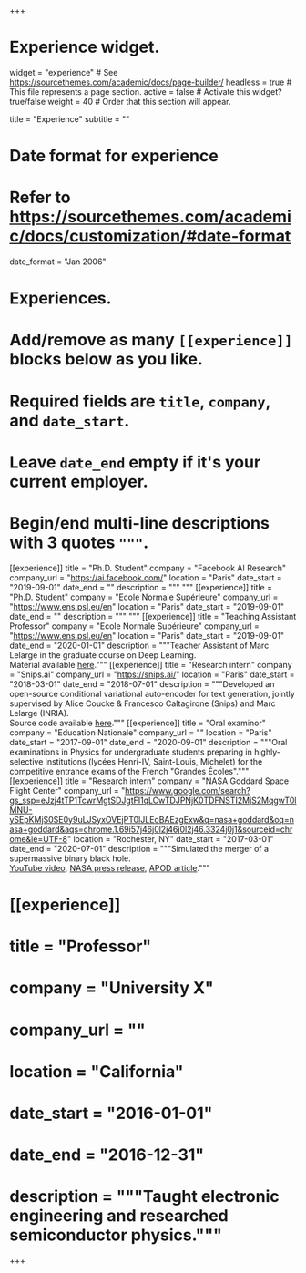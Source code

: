 +++
# Experience widget.
widget = "experience"  # See https://sourcethemes.com/academic/docs/page-builder/
headless = true  # This file represents a page section.
active = false  # Activate this widget? true/false
weight = 40  # Order that this section will appear.

title = "Experience"
subtitle = ""

# Date format for experience
#   Refer to https://sourcethemes.com/academic/docs/customization/#date-format
date_format = "Jan 2006"

# Experiences.
#   Add/remove as many `[[experience]]` blocks below as you like.
#   Required fields are `title`, `company`, and `date_start`.
#   Leave `date_end` empty if it's your current employer.
#   Begin/end multi-line descriptions with 3 quotes `"""`.
[[experience]]
  title = "Ph.D. Student"
  company = "Facebook AI Research"
  company_url = "https://ai.facebook.com/"
  location = "Paris"
  date_start = "2019-09-01"
  date_end = ""
  description = """  """
[[experience]]
  title = "Ph.D. Student"
  company = "Ecole Normale Supérieure"
  company_url = "https://www.ens.psl.eu/en"
  location = "Paris"
  date_start = "2019-09-01"
  date_end = ""
  description = """  """
[[experience]]
  title = "Teaching Assistant Professor"
  company = "Ecole Normale Supérieure"
  company_url = "https://www.ens.psl.eu/en"
  location = "Paris"
  date_start = "2019-09-01"
  date_end = "2020-01-01"
  description = """Teacher Assistant of Marc Lelarge in the graduate course on Deep Learning.<br>
  Material available [here](https://mlelarge.github.io/dataflowr-web/)."""
[[experience]]
  title = "Research intern"
  company = "Snips.ai"
  company_url = "https://snips.ai/"
  location = "Paris"
  date_start = "2018-03-01"
  date_end = "2018-07-01"
  description = """Developed an open-source conditional variational auto-encoder for text generation, jointly supervised by Alice Coucke & Francesco Caltagirone (Snips) and Marc Lelarge (INRIA).<br>
  Source code available [here](https://github.com/snipsco/automatic-data-generation)."""
[[experience]]
  title = "Oral examinor"
  company = "Education Nationale"
  company_url = ""
  location = "Paris"
  date_start = "2017-09-01"
  date_end = "2020-09-01"
  description = """Oral examinations in Physics for undergraduate students preparing in highly-selective institutions (lycées Henri-IV, Saint-Louis, Michelet) for the competitive entrance exams of the French "Grandes Écoles"."""
[[experience]]
  title = "Research intern"
  company = "NASA Goddard Space Flight Center"
  company_url = "https://www.google.com/search?gs_ssp=eJzj4tTP1TcwrMgtSDJgtFI1qLCwTDJPNjK0TDFNSTI2MjS2MqgwT0lMNU-ySEpKMjS0SE0y9uLJSyxOVEjPT0lJLEoBAEzgExw&q=nasa+goddard&oq=nasa+goddard&aqs=chrome.1.69i57j46j0l2j46j0l2j46.3324j0j1&sourceid=chrome&ie=UTF-8"
  location = "Rochester, NY"
  date_start = "2017-03-01"
  date_end = "2020-07-01"
  description = """Simulated the merger of a supermassive binary black hole.<br>[YouTube video](https://www.youtube.com/watch?v=i2u-7LMhwvE&t=20s), [NASA press release](https://www.nasa.gov/feature/goddard/2018/new-simulation-sheds-light-on-spiraling-supermassive-black-holes), [APOD article](https://apod.nasa.gov/apod/ap181203.html)."""
# [[experience]]
#   title = "Professor"
#   company = "University X"
#   company_url = ""
#   location = "California"
#   date_start = "2016-01-01"
#   date_end = "2016-12-31"
#   description = """Taught electronic engineering and researched semiconductor physics."""

+++
